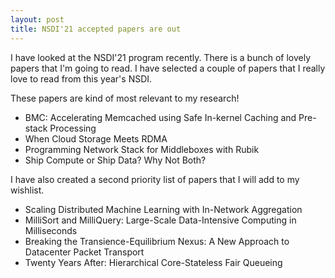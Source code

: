 ```yaml
---
layout: post
title: NSDI'21 accepted papers are out
---
```


I have looked at the NSDI'21 program recently. There is a bunch of lovely papers that I'm going to read. I have selected a couple of papers that I really love to read from this year's NSDI.

These papers are kind of most relevant to my research!

- BMC: Accelerating Memcached using Safe In-kernel Caching and Pre-stack Processing
- When Cloud Storage Meets RDMA
- Programming Network Stack for Middleboxes with Rubik 
- Ship Compute or Ship Data? Why Not Both?

I have also created a second priority list of papers that I will add to my wishlist.

- Scaling Distributed Machine Learning with In-Network Aggregation
- MilliSort and MilliQuery: Large-Scale Data-Intensive Computing in Milliseconds
- Breaking the Transience-Equilibrium Nexus: A New Approach to Datacenter Packet Transport
- Twenty Years After: Hierarchical Core-Stateless Fair Queueing
